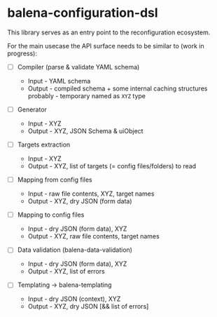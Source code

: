 # balena-configuration-dsl

This library serves as an entry point to the reconfiguration ecosystem.

For the main usecase the API surface needs to be similar to (work in progress):

* [ ] Compiler (parse & validate YAML schema)
  * Input - YAML schema
  * Output - compiled schema + some internal caching structures probably - temporary named as `XYZ` type

* [ ] Generator
  * Input - XYZ
  * Output - XYZ, JSON Schema & uiObject

* [ ] Targets extraction
  * Input - XYZ
  * Output - XYZ, list of targets (= config files/folders) to read

* [ ] Mapping from config files
  * Input - raw file contents, XYZ, target names
  * Output - XYZ, dry JSON (form data)

* [ ] Mapping to config files
  * Input - dry JSON (form data), XYZ
  * Output - XYZ, raw file contents, target names

* [ ] Data validation (balena-data-validation)
  * Input - dry JSON (form data), XYZ
  * Output - XYZ, list of errors

* [ ] Templating -> balena-templating
  * Input - dry JSON (context), XYZ
  * Output - XYZ, dry JSON [&& list of errors]